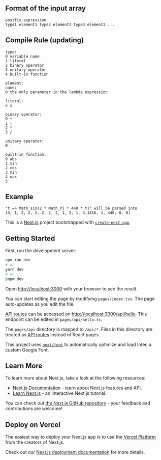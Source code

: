 ## Format of the input array
```
postfix expression
type1 element1 type2 element2 type3 element3 ...
```

## Compile Rule (updating)
```
type:
0 variable name
1 literal
2 binary operator
3 unitary operator
4 built-in function

element:
name:
0 the only parameter in the lambda expression

literal:
x x

binary operator:
0 +
1 - 
2 *
3 /

unitary operator:
0 -

built-in function:
0 abs
1 sin
2 cos
3 min
4 max
5 
```

## Example
```
"t => Math_sin(2 * Math_PI * 440 * t)" will be parsed into
[4, 1, 2, 2, 2, 2, 2, 2, 1, 2, 1, 3.1416, 1, 440, 0, 0]
```


This is a [Next.js](https://nextjs.org/) project bootstrapped with [`create-next-app`](https://github.com/vercel/next.js/tree/canary/packages/create-next-app).

## Getting Started

First, run the development server:

```bash
npm run dev
# or
yarn dev
# or
pnpm dev
```

Open [http://localhost:3000](http://localhost:3000) with your browser to see the result.

You can start editing the page by modifying `pages/index.tsx`. The page auto-updates as you edit the file.

[API routes](https://nextjs.org/docs/api-routes/introduction) can be accessed on [http://localhost:3000/api/hello](http://localhost:3000/api/hello). This endpoint can be edited in `pages/api/hello.ts`.

The `pages/api` directory is mapped to `/api/*`. Files in this directory are treated as [API routes](https://nextjs.org/docs/api-routes/introduction) instead of React pages.

This project uses [`next/font`](https://nextjs.org/docs/basic-features/font-optimization) to automatically optimize and load Inter, a custom Google Font.

## Learn More

To learn more about Next.js, take a look at the following resources:

- [Next.js Documentation](https://nextjs.org/docs) - learn about Next.js features and API.
- [Learn Next.js](https://nextjs.org/learn) - an interactive Next.js tutorial.

You can check out [the Next.js GitHub repository](https://github.com/vercel/next.js/) - your feedback and contributions are welcome!

## Deploy on Vercel

The easiest way to deploy your Next.js app is to use the [Vercel Platform](https://vercel.com/new?utm_medium=default-template&filter=next.js&utm_source=create-next-app&utm_campaign=create-next-app-readme) from the creators of Next.js.

Check out our [Next.js deployment documentation](https://nextjs.org/docs/deployment) for more details.
